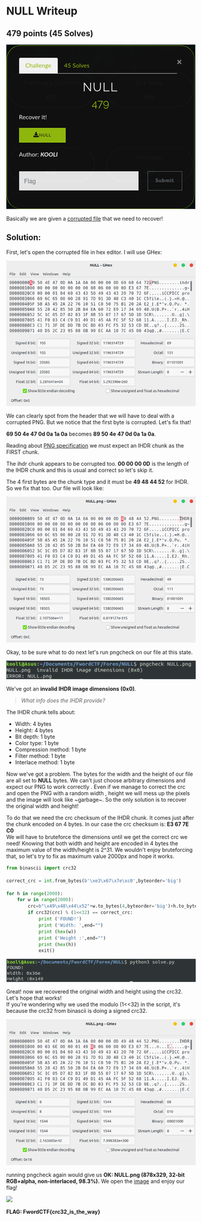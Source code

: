 # NULL Writeup
## 479 points (45 Solves)
![](Task.png)

Basically we are given a [corrupted file](NULL) that we need to recover!

## Solution:

First, let's open the corrupted file in hex editor. I will use GHex:

![](Screenshot0.png)

We can clearly spot from the header that we will have to deal with a corrupted PNG. But we notice that the first byte is corrupted. Let's fix that!

**69 50 4e 47 0d 0a 1a 0a** becomes **89 50 4e 47 0d 0a 1a 0a**.

Reading about [PNG specification](http://www.libpng.org/pub/png/spec/1.2/PNG-Chunks.html) we must expect an IHDR chunk as the FIRST chunk. 

The ihdr chunk appears to be corrupted too. **00 00 00 0D** is the length of the IHDR chunk and this is usual and correct so let's skip it.

The 4 first bytes are the chunk type and it must be **49 48 44 52** for IHDR. So we fix that too. Our file will look like:

![](Screenshot1.png)

Okay, to be sure what to do next let's run pngcheck on our file at this state.

![](Screenshot2.png)

We've got an **invalid IHDR image dimensions (0x0)**.

> *What info does the IHDR provide?*  
>
The IHDR chunk tells about:    
   - Width:              4 bytes  
   - Height:             4 bytes  
   - Bit depth:          1 byte  
   - Color type:         1 byte  
   - Compression method: 1 byte  
   - Filter method:      1 byte  
   - Interlace method:   1 byte 

Now we've got a problem. The bytes for the width and the height of our file are all set to **NULL** bytes. We can't just choose arbitrary dimensions and expect our PNG to work correctly . Even if we manage to correct the crc and open the PNG with a random width , height we will mess up the pixels and the image will look like ~garbage~. So the only solution is to recover the original width and height!

To do that we need the crc checksum of the IHDR chunk. It comes just after the chunk encoded on 4 bytes. In our case the crc checksum is: **E3 67 7E C0**  
We will have to bruteforce the dimensions until we get the correct crc we need! Knowing that both width and height are encoded in 4 bytes the maximum value of the width/height is 2^31. We wouldn't enjoy bruteforcing that, so let's try to fix as maximum value 2000px and hope it works.

```python
from binascii import crc32

correct_crc = int.from_bytes(b'\xe3\x67\x7e\xc0',byteorder='big')

for h in range(2000):
	for w in range(2000):
		crc=b"\x49\x48\x44\x52"+w.to_bytes(4,byteorder='big')+h.to_bytes(4,byteorder='big')+b"\x08\x06\x00\x00\x00"
		if crc32(crc) % (1<<32) == correct_crc:
			print ('FOUND!')
			print ('Width: ',end="")
			print (hex(w))
			print ('Height :',end="")
			print (hex(h))
			exit()
```
![](Screenshot3.png)

Great! now we recovered the original width and height using the crc32. Let's hope that works!  
If you're wondering why we used the modulo (1<<32) in the script, it's because the crc32 from binascii is doing a signed crc32.

![](Screenshot4.png)

running pngcheck again would give us **OK: NULL.png (878x329, 32-bit RGB+alpha, non-interlaced, 98.3%).** We open the [image](NULL.png) and enjoy our flag!

![](Screeshot5.png)

**FLAG: FwordCTF{crc32_is_the_way}**
